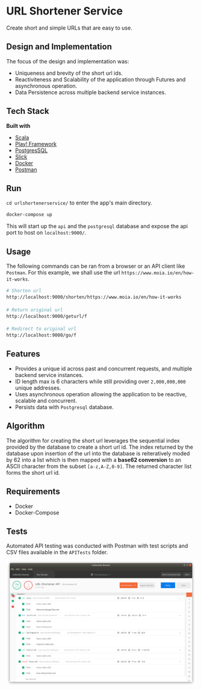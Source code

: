 # URL Shortener Service
Create short and simple URLs that are easy to use.

## Design and Implementation
The focus of the design and implementation was:
- Uniqueness and brevity of the short url ids.
- Reactiviteness and Scalability of the application through Futures and asynchronous operation.
- Data Persistence across multiple backend service instances.

## Tech Stack
<b>Built with</b>
- [Scala](https://www.scala-lang.org/)
- [Play! Framework](https://www.playframework.com/) 
- [PostgresSQL](https://www.postgresql.org/) 
- [Slick](http://slick.lightbend.com/) 
- [Docker](https://www.docker.com/)
- [Postman](https://www.getpostman.com/)

## Run
`cd urlshortenerservice/` to enter the app's main directory.

```sh
docker-compose up
```
This will start up the `api` and the `postgresql` database and expose the api port to host on `localhost:9000/`.

## Usage
The following commands can be ran from a browser or an API client like `Postman`. For this example, we shall use the url `https://www.moia.io/en/how-it-works`.


```sh
# Shorten url
http://localhost:9000/shorten/https://www.moia.io/en/how-it-works

# Return original url
http://localhost:9000/geturl/f

# Redirect to original url
http://localhost:9000/go/f

 ```

## Features
* Provides a unique id across past and concurrent requests, and multiple backend service instances.
* ID length max is 6 characters while still providing over `2,000,000,000` unique addresses.
* Uses asynchronous operation allowing the application to be reactive, scalable and concurrent.
* Persists data with `Postgresql` database.

## Algorithm
The algorithm for creating the short url leverages the sequential index provided by the database to create a short url id. The index returned by the database upon insertion of the url into the database is reiteratively moded by 62 into a list which is then mapped with a **base62 conversion** to an ASCII character from the subset `[a-z,A-Z,0-9]`. The returned character list forms the short url id.

## Requirements
- Docker
- Docker-Compose

## Tests
Automated API testing was conducted with Postman with test scripts and CSV files available in the `APITests` folder. 

![POSTMAN_TEST](img/postman.png)


